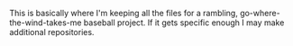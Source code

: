 This is basically where I'm keeping all the files for a rambling, go-where-the-wind-takes-me baseball project. If it gets specific enough I may make additional repositories. 
